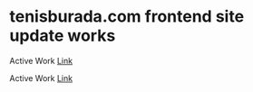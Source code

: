 # tenisburada.com frontend site update works

Active Work [Link](https://yesmancan.github.io/tenisburada/V2/index.html)


Active Work [Link](https://yesmancan.github.io/tenisburada/V2/list.html)